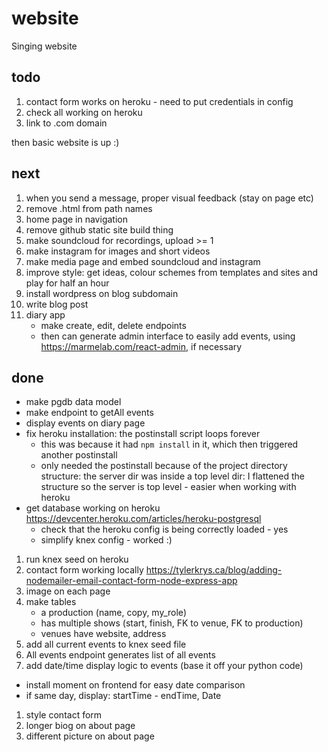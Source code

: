 # website
Singing website

## todo
1. contact form works on heroku - need to put credentials in config
1. check all working on heroku
1. link to .com domain

then basic website is up :)

## next
1. when you send a message, proper visual feedback (stay on page etc)
1. remove .html from path names
1. home page in navigation
1. remove github static site build thing
1. make soundcloud for recordings, upload >= 1
1. make instagram for images and short videos
1. make media page and embed soundcloud and instagram
1. improve style: get ideas, colour schemes from templates and sites and play for half an hour
1. install wordpress on blog subdomain
1. write blog post
1. diary app
   - make create, edit, delete endpoints
   - then can generate admin interface to easily add events, using https://marmelab.com/react-admin, if necessary

## done
- make pgdb data model
- make endpoint to getAll events
- display events on diary page
- fix heroku installation: the postinstall script loops forever
  - this was because it had `npm install` in it, which then triggered another postinstall
  - only needed the postinstall because of the project directory structure: the server dir was inside a top level dir: I flattened the structure so the server is top level - easier when working with heroku
- get database working on heroku https://devcenter.heroku.com/articles/heroku-postgresql
   - check that the heroku config is being correctly loaded - yes
   - simplify knex config - worked :)
1. run knex seed on heroku
1. contact form working locally https://tylerkrys.ca/blog/adding-nodemailer-email-contact-form-node-express-app
1. image on each page
1. make tables
   - a production (name, copy, my_role)
   - has multiple shows (start, finish, FK to venue, FK to production)
   - venues have website, address
1. add all current events to knex seed file
1. All events endpoint generates list of all events
1. add date/time display logic to events (base it off your python code)
  - install moment on frontend for easy date comparison
  - if same day, display: startTime - endTime, Date
1. style contact form
1. longer biog on about page
1. different picture on about page

